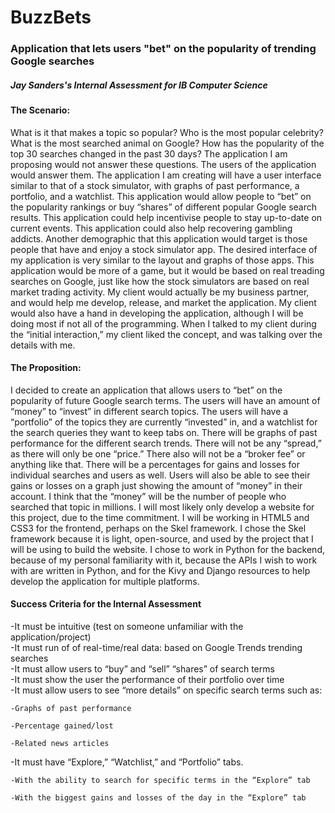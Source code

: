 # BuzzBets
### Application that lets users "bet" on the popularity of trending Google searches
##### Jay Sanders's Internal Assessment for IB Computer Science

#### The Scenario:

What is it that makes a topic so popular? Who is the most popular celebrity? What is the most searched animal on Google? How has the popularity of the top 30 searches changed in the past 30 days? The application I am proposing would not answer these questions. The users of the application would answer them. The application I am creating will have a user interface similar to that of a stock simulator, with graphs of past performance, a portfolio, and a watchlist. This application would allow people to “bet” on the popularity rankings or buy “shares” of different popular Google search results. 
This application could help incentivise people to stay up-to-date on current events. This application could also help recovering gambling addicts. Another demographic that this application would target is those people that have and enjoy a stock simulator app. The desired interface of my application is very similar to the layout and graphs of those apps. This application would be more of a game, but it would be based on real treading searches on Google, just like how the stock simulators are based on real market trading activity.
My client would actually be my business partner, and would help me develop, release, and market the application. My client would also have a hand in developing the application, although I will be doing most if not all of the programming. When I talked to my client during the “initial interaction,” my client liked the concept, and was talking over the details with me.

#### The Proposition:

I decided to create an application that allows users to “bet” on the popularity of future Google search terms. The users will have an amount of “money” to “invest” in different search topics. The users will have a “portfolio” of the topics they are currently “invested” in, and a watchlist for the search queries they want to keep tabs on. There will be graphs of past performance for the different search trends. There will not be any “spread,” as there will only be one “price.” There also will not be a “broker fee” or anything like that. There will be a percentages for gains and losses for individual searches and users as well. Users will also be able to see their gains or losses on a graph just showing the amount of “money” in their account. I think that the “money” will be the number of people who searched that topic in millions. I will most likely only develop a website for this project, due to the time commitment. 
I will be working in HTML5 and CSS3 for the frontend, perhaps on the Skel framework. I chose the Skel framework because it is light, open-source, and used by the project that I will be using to build the website. I chose to work in Python for the backend, because of my personal familiarity with it, because the APIs I wish to work with are written in Python, and for the Kivy and Django resources to help develop the application for multiple platforms.

#### Success Criteria for the Internal Assessment
-It must be intuitive (test on someone unfamiliar with the application/project)  
-It must run of of real-time/real data: based on Google Trends trending searches  
-It must allow users to “buy” and “sell” “shares” of search terms  
-It must show the user the performance of their portfolio over time  
-It must allow users to see “more details” on specific search terms such as:  

    -Graphs of past performance  
   
    -Percentage gained/lost  
    
    -Related news articles  

-It must have “Explore,” “Watchlist,” and “Portfolio” tabs.  
  
    -With the ability to search for specific terms in the “Explore” tab  
  
    -With the biggest gains and losses of the day in the “Explore” tab  
